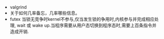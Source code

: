- valgrind
- 关于如何几率备忘，几率哪些信息。
- futex 当锁无竞争时kernel不参与,仅当发生锁的争用时,内核参与并完成相应处理, wait 或 wake up.当程序需要从用户态切换到程序态时,需要上百条指令并造成开销.